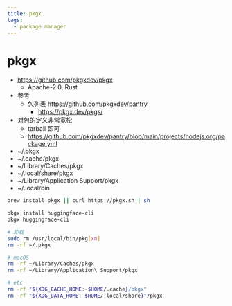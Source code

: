 ```yaml
---
title: pkgx
tags:
  - package manager
---
```


# pkgx

- https://github.com/pkgxdev/pkgx
  - Apache-2.0, Rust
- 参考
  - 包列表 https://github.com/pkgxdev/pantry
    - https://pkgx.dev/pkgs/
- 对包的定义非常宽松
  - tarball 即可
  - https://github.com/pkgxdev/pantry/blob/main/projects/nodejs.org/package.yml
- ~/.pkgx
- ~/.cache/pkgx
- ~/Library/Caches/pkgx
- ~/.local/share/pkgx
- ~/Library/Application Support/pkgx
- ~/.local/bin

```bash
brew install pkgx || curl https://pkgx.sh | sh

pkgx install huggingface-cli
pkgx huggingface-cli

# 卸载
sudo rm /usr/local/bin/pkg[xm]
rm -rf ~/.pkgx

# macOS
rm -rf ~/Library/Caches/pkgx
rm -rf ~/Library/Application\ Support/pkgx

# etc
rm -rf "${XDG_CACHE_HOME:-$HOME/.cache}/pkgx"
rm -rf "${XDG_DATA_HOME:-$HOME/.local/share}"/pkgx
```
